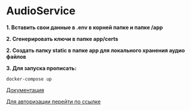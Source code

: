 # AudioService
<b>1. Вставить свои данные в .env в корней папке и папке /app</b>

<b>2. Сгенерировать ключи в папке app/certs</b>

<b>2. Создать папку static в папке app для локального хранения аудио файлов</b>

<b>3. Для запуска прописать:</b>

<code>docker-compose up</code>

[Документация](http://localhost:5466/docs#)

[Для авторизации перейти по ссылке](http://localhost:5466/api/v1/auth/redirect_to_auth_url)